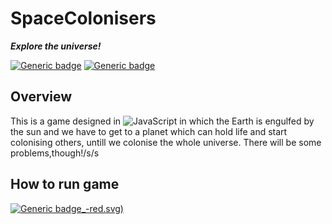 # SpaceColonisers 

_**Explore the universe!**_

[![Generic badge](https://img.shields.io/badge/Programming_Language-JavaScript-brightgreen.svg)](https://www.python.org/downloads/release/python-388/)
[![Generic badge](https://img.shields.io/badge/Status-Work_in_progress-red.svg)](https://user-images.githubusercontent.com/74598401/115232433-51f03480-a134-11eb-8f58-f14b52d9e230.png)


## Overview
This is a game designed in ![_JavaScript_](https://www.oracle.com/java/technologies/) in which the Earth is engulfed by the sun and we have to get to a planet which can hold life and start colonising others, untill we colonise the whole universe. There will be some problems,though!/s/s 

## How to run game
[![Generic badge](https://img.shields.io/badge/coming_soon-_:)_-red.svg)](https://user-images.githubusercontent.com/74598401/115232433-51f03480-a134-11eb-8f58-f14b52d9e230.png)
